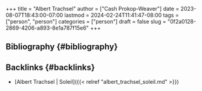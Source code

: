 +++
title = "Albert Trachsel"
author = ["Cash Prokop-Weaver"]
date = 2023-08-07T18:43:00-07:00
lastmod = 2024-02-24T11:41:47-08:00
tags = ["person", "person"]
categories = ["person"]
draft = false
slug = "0f2a0128-2869-4206-a893-8e1a787f15e6"
+++

## Bibliography {#bibliography}

<style>.csl-entry{text-indent: -1.5em; margin-left: 1.5em;}</style><div class="csl-bib-body">
</div>


## Backlinks {#backlinks}

-   [Albert Trachsel | Soleil]({{< relref "albert_trachsel_soleil.md" >}})
